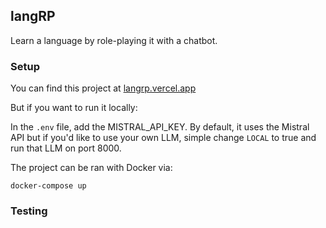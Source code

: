 ## langRP

Learn a language by role-playing it with a chatbot.

### Setup
You can find this project at [langrp.vercel.app]()

But if you want to run it locally:

In the `.env` file, add the MISTRAL_API_KEY. By default, it uses the Mistral API but if you'd like to use your own LLM, simple change `LOCAL` to true and run that LLM on port 8000.

The project can be ran with Docker via:
```
docker-compose up
```

### Testing